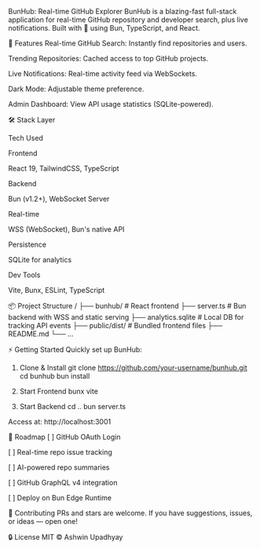 BunHub: Real-time GitHub Explorer
BunHub is a blazing-fast full-stack application for real-time GitHub repository and developer search, plus live notifications. Built with 💛 using Bun, TypeScript, and React.

🚀 Features
 Real-time GitHub Search: Instantly find repositories and users.

 Trending Repositories: Cached access to top GitHub projects.

 Live Notifications: Real-time activity feed via WebSockets.

 Dark Mode: Adjustable theme preference.

 Admin Dashboard: View API usage statistics (SQLite-powered).

🛠️ Stack
Layer

Tech Used

Frontend

React 19, TailwindCSS, TypeScript

Backend

Bun (v1.2+), WebSocket Server

Real-time

WSS (WebSocket), Bun's native API

Persistence

SQLite for analytics

Dev Tools

Vite, Bunx, ESLint, TypeScript

📦 Project Structure
/
├── bunhub/                 # React frontend
├── server.ts               # Bun backend with WSS and static serving
├── analytics.sqlite        # Local DB for tracking API events
├── public/dist/            # Bundled frontend files
├── README.md
└── ...

⚡ Getting Started
Quickly set up BunHub:

1. Clone & Install
git clone https://github.com/your-username/bunhub.git
cd bunhub
bun install

2. Start Frontend
bunx vite

3. Start Backend
cd ..
bun server.ts

Access at: http://localhost:3001

🧩 Roadmap
[ ] GitHub OAuth Login

[ ] Real-time repo issue tracking

[ ] AI-powered repo summaries

[ ] GitHub GraphQL v4 integration

[ ] Deploy on Bun Edge Runtime

🤝 Contributing
PRs and stars are welcome. If you have suggestions, issues, or ideas — open one!

🔒 License
MIT © Ashwin Upadhyay